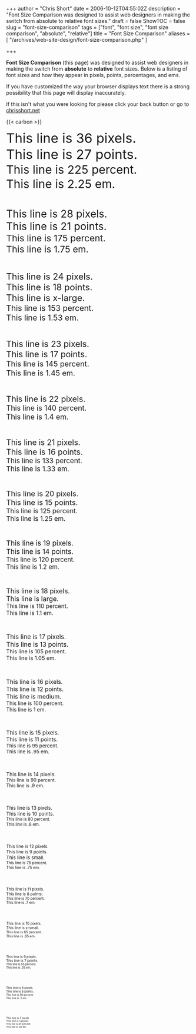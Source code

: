 +++
author = "Chris Short"
date = 2006-10-12T04:55:02Z
description = "Font Size Comparison was designed to assist web designers in making the switch from absolute to relative font sizes."
draft = false
ShowTOC = false
slug = "font-size-comparison"
tags = ["font", "font size", "font size comparison", "absolute", "relative"]
title = "Font Size Comparison"
aliases = [
    "/archives/web-site-design/font-size-comparison.php"
]

+++

**Font Size Comparison** (this page) was designed to assist web designers in making the switch from **absolute** to **relative** font sizes. Below is a listing of font sizes and how they appear in pixels, points, percentages, and ems.

If you have customized the way your browser displays text there is a strong possibility that this page will display inaccurately.

If this isn't what you were looking for please click your back button or go to [chrisshort.net](https://chrisshort.net)

{{< carbon >}}

<div style="font-size:36px">This line is 36 pixels.</div>
<div style="font-size:27pt">This line is 27 points.</div>
<div style="font-size:225%">This line is 225 percent.</div>
<div style="font-size:2.25em">This line is 2.25 em.</div>
<p>&nbsp;</p>
<div style="font-size:28px">This line is 28 pixels.</div>
<div style="font-size:21pt">This line is 21 points.</div>
<div style="font-size:175%">This line is 175 percent.</div>
<div style="font-size:1.75em">This line is 1.75 em.</div>
<p>&nbsp;</p>
<div style="font-size:24px">This line is 24 pixels.</div>
<div style="font-size:18pt">This line is 18 points.</div>
<div style="font-size:x-large">This line is x-large.</div>
<div style="font-size:153%">This line is 153 percent.</div>
<div style="font-size:1.53em">This line is 1.53 em.</div>
<p>&nbsp;</p>
<div style="font-size:23px">This line is 23 pixels.</div>
<div style="font-size:17pt">This line is 17 points.</div>
<div style="font-size:145%">This line is 145 percent.</div>
<div style="font-size:1.45em">This line is 1.45 em.</div>
<p>&nbsp;</p>
<div style="font-size:22px">This line is 22 pixels.</div>
<div style="font-size:140%">This line is 140 percent.</div>
<div style="font-size:1.4em">This line is 1.4 em.</div>
<p>&nbsp;</p>
<div style="font-size:21px">This line is 21 pixels.</div>
<div style="font-size:16pt">This line is 16 points.</div>
<div style="font-size:133%">This line is 133 percent.</div>
<div style="font-size:1.33em">This line is 1.33 em.</div>
<p>&nbsp;</p>
<div style="font-size:20px">This line is 20 pixels.</div>
<div style="font-size:15pt">This line is 15 points.</div>
<div style="font-size:125%">This line is 125 percent.</div>
<div style="font-size:1.25em">This line is 1.25 em.</div>
<p>&nbsp;</p>
<div style="font-size:19px">This line is 19 pixels.</div>
<div style="font-size:14pt">This line is 14 points.</div>
<div style="font-size:120%">This line is 120 percent.</div>
<div style="font-size:1.2em">This line is 1.2 em.</div>
<p>&nbsp;</p>
<div style="font-size:18px">This line is 18 pixels.</div>
<div style="font-size:large">This line is large.</div>
<div style="font-size:110%">This line is 110 percent.</div>
<div style="font-size:1.1em">This line is 1.1 em.</div>
<p>&nbsp;</p>
<div style="font-size:17px">This line is 17 pixels.</div>
<div style="font-size:13pt">This line is 13 points.</div>
<div style="font-size:105%">This line is 105 percent.</div>
<div style="font-size:1.05em">This line is 1.05 em.</div>
<p>&nbsp;</p>
<div style="font-size:16px">This line is 16 pixels.</div>
<div style="font-size:12pt">This line is 12 points.</div>
<div style="font-size:medium">This line is medium.</div>
<div style="font-size:100%">This line is 100 percent.</div>
<div style="font-size:1em">This line is 1 em.</div>
<p>&nbsp;</p>
<div style="font-size:15px">This line is 15 pixels.</div>
<div style="font-size:11pt">This line is 11 points.</div>
<div style="font-size:95%">This line is 95 percent.</div>
<div style="font-size:.95em">This line is .95 em.</div>
<p>&nbsp;</p>
<div style="font-size:14px">This line is 14 pixels.</div>
<div style="font-size:90%">This line is 90 percent.</div>
<div style="font-size:.9em">This line is .9 em.</div>
<p>&nbsp;</p>
<div style="font-size:13px">This line is 13 pixels.</div>
<div style="font-size:10pt">This line is 10 points.</div>
<div style="font-size:80%">This line is 80 percent.</div>
<div style="font-size:.8em">This line is .8 em.</div>
<p>&nbsp;</p>
<div style="font-size:12px">This line is 12 pixels.</div>
<div style="font-size:9pt">This line is 9 points.</div>
<div style="font-size:small">This line is small.</div>
<div style="font-size:75%">This line is 75 percent.</div>
<div style="font-size:.75em">This line is .75 em.</div>
<p>&nbsp;</p>
<div style="font-size:11px">This line is 11 pixels.</div>
<div style="font-size:8pt">This line is 8 points.</div>
<div style="font-size:70%">This line is 70 percent.</div>
<div style="font-size:.7em">This line is .7 em.</div>
<p>&nbsp;</p>
<div style="font-size:10px">This line is 10 pixels.</div>
<div style="font-size:x-small">This line is x-small.</div>
<div style="font-size:65%">This line is 65 percent.</div>
<div style="font-size:.65em">This line is .65 em.</div>
<p>&nbsp;</p>
<div style="font-size:9px">This line is 9 pixels.</div>
<div style="font-size:7pt">This line is 7 points.</div>
<div style="font-size:55%">This line is 55 percent.</div>
<div style="font-size:.55em">This line is .55 em.</div>
<p>&nbsp;</p>
<div style="font-size:8px">This line is 8 pixels.</div>
<div style="font-size:6pt">This line is 6 points.</div>
<div style="font-size:50%">This line is 50 percent.</div>
<div style="font-size:.5em">This line is .5 em.</div>
<p>&nbsp;</p>
<div style="font-size:7px">This line is 7 pixels.</div>
<div style="font-size:5pt">This line is 5 points.</div>
<div style="font-size:45%">This line is 45 percent.</div>
<div style="font-size:.45em">This line is .45 em.</div>

